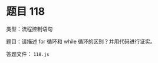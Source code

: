 <script setup>
import { loginRead } from '@/utils/login-read'

loginRead('n10007')
</script>

# 题目 118

类型：流程控制语句

题目：请描述 for 循环和 while 循环的区别？并用代码进行证实。

答题文件： `118.js`
